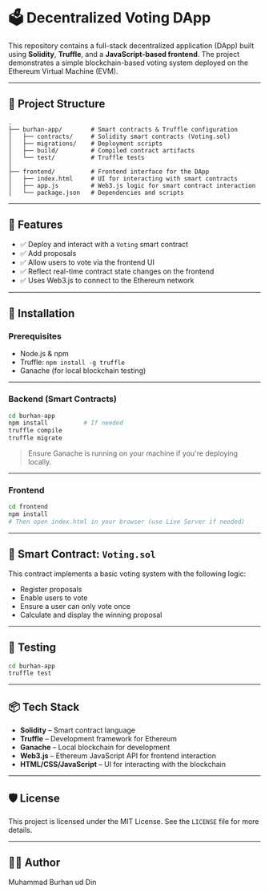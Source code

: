 # 🗳️ Decentralized Voting DApp

This repository contains a full-stack decentralized application (DApp) built using **Solidity**, **Truffle**, and a **JavaScript-based frontend**. The project demonstrates a simple blockchain-based voting system deployed on the Ethereum Virtual Machine (EVM).

---

## 📁 Project Structure

```
.
├── burhan-app/        # Smart contracts & Truffle configuration
│   ├── contracts/     # Solidity smart contracts (Voting.sol)
│   ├── migrations/    # Deployment scripts
│   ├── build/         # Compiled contract artifacts
│   └── test/          # Truffle tests
│
├── frontend/          # Frontend interface for the DApp
│   ├── index.html     # UI for interacting with smart contracts
│   ├── app.js         # Web3.js logic for smart contract interaction
│   └── package.json   # Dependencies and scripts
```

---

## 🚀 Features

- ✅ Deploy and interact with a `Voting` smart contract
- ✅ Add proposals
- ✅ Allow users to vote via the frontend UI
- ✅ Reflect real-time contract state changes on the frontend
- ✅ Uses Web3.js to connect to the Ethereum network

---

## 🔧 Installation

### Prerequisites

- Node.js & npm
- Truffle: `npm install -g truffle`
- Ganache (for local blockchain testing)

---

### Backend (Smart Contracts)

```bash
cd burhan-app
npm install          # If needed
truffle compile
truffle migrate
```

> Ensure Ganache is running on your machine if you're deploying locally.

---

### Frontend

```bash
cd frontend
npm install
# Then open index.html in your browser (use Live Server if needed)
```

---

## 📜 Smart Contract: `Voting.sol`

This contract implements a basic voting system with the following logic:
- Register proposals
- Enable users to vote
- Ensure a user can only vote once
- Calculate and display the winning proposal

---

## 🧪 Testing

```bash
cd burhan-app
truffle test
```

---

## 📦 Tech Stack

- **Solidity** – Smart contract language
- **Truffle** – Development framework for Ethereum
- **Ganache** – Local blockchain for development
- **Web3.js** – Ethereum JavaScript API for frontend interaction
- **HTML/CSS/JavaScript** – UI for interacting with the blockchain

---

## 🛡️ License

This project is licensed under the MIT License. See the `LICENSE` file for more details.

---

## 👨‍💻 Author

Muhammad Burhan ud Din  

